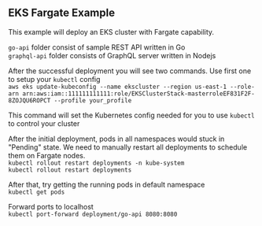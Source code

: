 ## EKS Fargate Example
This example will deploy an EKS cluster with Fargate capability.

`go-api` folder consist of sample REST API written in Go  
`graphql-api` folder consists of GraphQL server written in Nodejs

After the successful deployment you will see two commands. Use first one to setup your `kubectl` config  
`aws eks update-kubeconfig --name ekscluster --region us-east-1 --role-arn arn:aws:iam::111111111111:role/EKSClusterStack-masterroleEF831F2F-8ZOJQU6ROPCT --profile your_profile`

This command will set the Kubernetes config needed for you to use `kubectl` to control your cluster

After the initial deployment, pods in all namespaces would stuck in "Pending" state. We need to manually restart all deployments to schedule them on Fargate nodes.  
`kubectl rollout restart deployments -n kube-system`  
`kubectl rollout restart deployments`

After that, try getting the running pods in default namespace  
`kubectl get pods`

Forward ports to localhost  
`kubectl port-forward deployment/go-api 8080:8080`